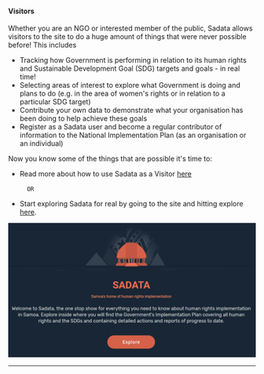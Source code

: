 #### Visitors

Whether you are an NGO or interested member of the public, Sadata allows visitors to the site to do a huge amount of things that were never possible before! This includes

* Tracking how Government is performing in relation to its human rights and Sustainable Development Goal \(SDG\) targets and goals - in real time! 
* Selecting areas of interest to explore what Government is doing and plans to do \(e.g. in the area of women's rights or in relation to a particular SDG target\) 
* Contribute your own data to demonstrate what your organisation has been doing to help achieve these goals
* Register as a Sadata user and become a regular contributor of information to the National Implementation Plan \(as an organisation or an individual\)

Now you know some of the things that are possible it's time to:

* Read more about how to use Sadata as a Visitor [here](/visitors/using-sadata-as-a-visitor.md)

  ```
    OR
  ```

* Start exploring Sadata for real by going to the site and hitting explore [here](https://sadata-production.firebaseapp.com).

![](/assets/Explore.png)

---


